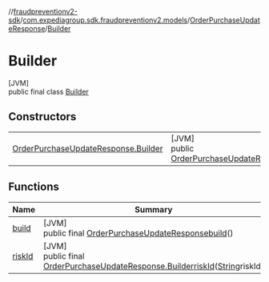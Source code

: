 //[fraudpreventionv2-sdk](../../../../index.md)/[com.expediagroup.sdk.fraudpreventionv2.models](../../index.md)/[OrderPurchaseUpdateResponse](../index.md)/[Builder](index.md)

# Builder

[JVM]\
public final class [Builder](index.md)

## Constructors

| | |
|---|---|
| [OrderPurchaseUpdateResponse.Builder](-order-purchase-update-response.-builder.md) | [JVM]<br>public [OrderPurchaseUpdateResponse.Builder](index.md)[OrderPurchaseUpdateResponse.Builder](-order-purchase-update-response.-builder.md)([String](https://docs.oracle.com/javase/8/docs/api/java/lang/String.html)riskId) |

## Functions

| Name | Summary |
|---|---|
| [build](build.md) | [JVM]<br>public final [OrderPurchaseUpdateResponse](../index.md)[build](build.md)() |
| [riskId](risk-id.md) | [JVM]<br>public final [OrderPurchaseUpdateResponse.Builder](index.md)[riskId](risk-id.md)([String](https://docs.oracle.com/javase/8/docs/api/java/lang/String.html)riskId) |
